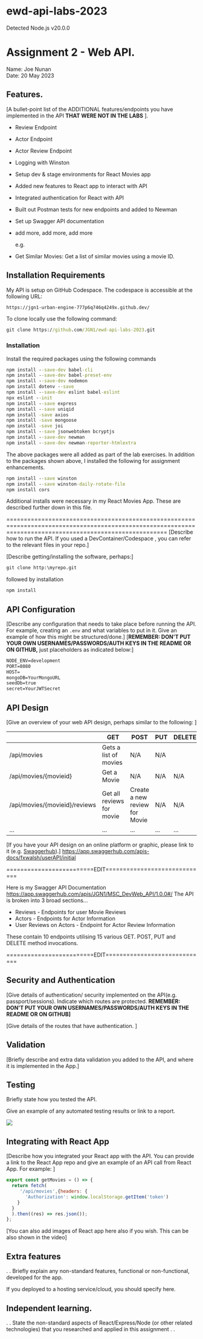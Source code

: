 # ewd-api-labs-2023
 Detected Node.js v20.0.0

 # Assignment 2 - Web API.

Name: Joe Nunan\
Date: 20 May 2023

## Features.

[A bullet-point list of the ADDITIONAL features/endpoints you have implemented in the API **THAT WERE NOT IN THE LABS** ]. 

 + Review Endpoint 

 + Actor Endpoint

 + Actor Review Endpoint

 + Logging with Winston 

 + Setup dev & stage environments for React Movies app

 + Added new features to React app to interact with API

 + Integrated authentication for React with API

 + Built out Postman tests for new endpoints and added to Newman

 + Set up Swagger API documentation

 + add more, add more, add more

   e.g.

 + Get Similar Movies:  Get a list of similar movies using a movie ID. 

## Installation Requirements


My API is setup on GitHub Codespace. 
The codespace is accessible at the following URL:
```cmd
https://jgn1-urban-engine-777p6q746q4249x.github.dev/
```
To clone locally use the following command:
```cmd
git clone https://github.com/JGN1/ewd-api-labs-2023.git
```
### Installation
Install the required packages using the following commands
```cmd
npm install --save-dev babel-cli
npm install --save-dev babel-preset-env
npm install --save-dev nodemon
npm install dotenv --save
npm install --save-dev eslint babel-eslint
npx eslint --init
npm install --save express
npm install --save uniqid
npm install -save axios
npm install -save mongoose
npm install -save joi
npm install --save jsonwebtoken bcryptjs
npm install --save-dev newman
npm install --save-dev newman-reporter-htmlextra
```
The above packages were all added as part of the lab exercises. In addition to the packages shown above, I installed the following for assignment enhancements.
```cmd
npm install --save winston
npm install --save winston-daily-rotate-file
npm install cors
```
Additional installs were necessary in my React Movies App. These are described further down in this file.



==========================================================================================================================================================
[Describe how to run the API. If you used a DevContainer/Codespace , you can refer to the relevant files in your repo.]

[Describe getting/installing the software, perhaps:]

```cmd
git clone http:\myrepo.git
```

followed by installation

```bat
npm install
```



## API Configuration

[Describe any configuration that needs to take place before running the API. For example, creating an ``.env`` and what variables to put in it. Give an example of how this might be structured/done.]
[**REMEMBER: DON'T PUT YOUR OWN USERNAMES/PASSWORDS/AUTH KEYS IN THE README OR ON GITHUB,** just placeholders as indicated below:]

```bat
NODE_ENV=development
PORT=8080
HOST=
mongoDB=YourMongoURL
seedDb=true
secret=YourJWTSecret
```


## API Design
[Give an overview of your web API design, perhaps similar to the following: ]

|  |  GET | POST | PUT | DELETE
| -- | -- | -- | -- | -- 
| /api/movies |Gets a list of movies | N/A | N/A |
| /api/movies/{movieid} | Get a Movie | N/A | N/A | N/A
| /api/movies/{movieid}/reviews | Get all reviews for movie | Create a new review for Movie | N/A | N/A  
| ... | ... | ... | ... | ...

[If you have your API design on an online platform or graphic, please link to it (e.g. [Swaggerhub](https://app.swaggerhub.com/)).]
https://app.swaggerhub.com/apis-docs/fxwalsh/userAPI/initial

=========================EDIT=============================

Here is my Swagger API Documentation
https://app.swaggerhub.com/apis/JGN1/MSC_DevWeb_API/1.0.0#/
The API is broken into 3 broad sections... 
+ Reviews - Endpoints for user Movie Reviews
+ Actors - Endpoints for Actor Information
+ User Reviews on Actors - Endpoint for Actor Review Information

These contain 10 endpoints utilising 15 various GET. POST, PUT and DELETE method invocations.

=========================EDIT=============================



## Security and Authentication
[Give details of authentication/ security implemented on the API(e.g. passport/sessions). Indicate which routes are protected. **REMEMBER: DON'T PUT YOUR OWN USERNAMES/PASSWORDS/AUTH KEYS IN THE README OR ON GITHUB]**

[Give details of the routes that have authentication. ]



## Validation

[Briefly describe and extra data validation you added to the API, and where it is implemented in the App.]



## Testing

Briefly state how you tested the API. 

Give an example of any automated testing results or link to a report. 

![](./images/tests-image.png)

## Integrating with React App

[Describe how you integrated your React app with the API. You can provide a link to the React App repo and give an example of an API call from React App. For example: ]

~~~Javascript
export const getMovies = () => {
  return fetch(
     '/api/movies',{headers: {
       'Authorization': window.localStorage.getItem('token')
    }
  }
  ).then((res) => res.json());
};

~~~

[You can also add images of React app here also if you wish. This can be also shown in the video]

## Extra features

. . Briefly explain any non-standard features, functional or non-functional, developed for the app.  

If you deployed to a hosting service/cloud, you should specify here. 

## Independent learning.

. . State the non-standard aspects of React/Express/Node (or other related technologies) that you researched and applied in this assignment . .  